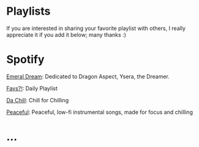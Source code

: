 # Playlists

If you are interested in sharing your favorite playlist with others, I really appreciate it if you add it below; many thanks :)

# Spotify
[Emeral Dream](https://open.spotify.com/playlist/1NNxST09hrYaoXNbswgQam?si=jZqNzFfbR6S2OJC6U1qfVg): Dedicated to Dragon Aspect, Ysera, the Dreamer.

[Favs?!](https://open.spotify.com/playlist/4FXBfdUMBAKFY4SC2ec0RS?si=Pec_tZA6QwODT0bkrRQI-w): Daily Playlist

[Da Chill](https://open.spotify.com/playlist/7LgVDlD52Tbsp88K0Uwcrg?si=CJd4w2tRRdycsQ-Ln3mk3g): Chill for Chilling

[Peaceful](https://open.spotify.com/playlist/4WSg7VLQ1TVzWnPX3ZyOAL?si=CkoVkZ5vR6aRD9r__PLLXA): Peaceful, low-fi instrumental songs, made for focus and chilling

# ...
